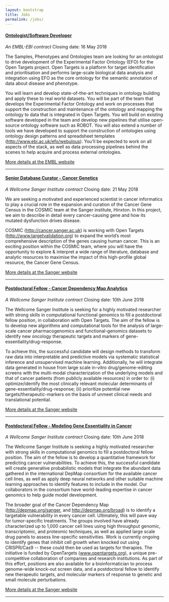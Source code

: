 ```yaml
---
layout: bootstrap
title: Jobs
permalink: /jobs/
---
```

#### [Ontologist/Software Developer](https://ig14.i-grasp.com/fe/tpl_embl01.asp?newms=jj&id=56464&newlang=1)
*An EMBL-EBI contract*
Closing date: 16 May 2018

The Samples, Phenotypes and Ontologies team are looking for an ontologist to drive development of the Experimental Factor Ontology (EFO) for the Open Targets project. Open Targets is a platform for target identification and prioritisation and performs large-scale biological data analysis and integration using EFO as the core ontology for the semantic annotation of data about disease and phenotype.

You will learn and develop state-of-the-art techniques in ontology building and apply these to real world datasets. You will be part of the team that develops the Experimental Factor Ontology and work on processes that support the construction and maintenance of the ontology and mapping the ontology to data that is integrated in Open Targets. You will build on existing software developed in the team and develop new pipelines that utilise open-source ontology software such as ROBOT. You will also extend a number of tools we have developed to support the construction of ontologies using ontology design patterns and spreadsheet templates (http://www.ebi.ac.uk/efo/webulous). You’ll be expected to work on all aspects of the stack, as well as data processing pipelines behind the scenes to help acquire and process external ontologies.

[More details at the EMBL website](https://ig14.i-grasp.com/fe/tpl_embl01.asp?newms=jj&id=56464&newlang=1)


***
#### [Senior Database Curator - Cancer Genetics](https://jobs.sanger.ac.uk/wd/plsql/wd_portal.show_job?p_web_site_id=1764&p_web_page_id=347733)
*A Wellcome Sanger Institute contract*
Closing date: 21 May 2018

We are seeking a motivated and experienced scientist in cancer informatics to play a crucial role in the expansion and curation of the Cancer Gene Census in the COSMIC team at the Sanger institute, Hinxton. In this project, we aim to describe in detail every cancer-causing gene and how its mutated dysfunction drives disease.

COSMIC (http://cancer.sanger.ac.uk) is working with Open Targets (http://www.targetvalidation.org) to expand the world’s most comprehensive description of the genes causing human cancer. This is an exciting position within the COSMIC team, where you will have the opportunity to explore & interpret a wide range of literature, database and analytic resources to maximise the impact of this high-profile global resource, the Cancer Gene Census.

[More details at the Sanger website](https://jobs.sanger.ac.uk/wd/plsql/wd_portal.show_job?p_web_site_id=1764&p_web_page_id=347733)


***
#### [Postdoctoral Fellow - Cancer Dependency Map Analytics](https://jobs.sanger.ac.uk/wd/plsql/wd_portal.show_job?p_web_site_id=1764&p_web_page_id=349705)
*A Wellcome Sanger Institute contract*
Closing date: 10th June 2018

The Wellcome Sanger Institute is seeking for a highly motivated researcher with strong skills in computational functional genomics to fill a postdoctoral fellow position, in collaboration with Open Targets. The aim of the fellow is to develop new algorithms and computational tools for the analysis of large-scale cancer pharmacogenomics and functional-genomics datasets to identify new oncology therapeutic targets and markers of gene-essentiality/drug-response.

To achieve this, the successful candidate will design methods to transform raw data into interpretable and predictive models via systematic statistical inference and unsupervised machine learning. Additionally, he will integrate data generated in house from large scale in-vitro drug/genome-editing screens with the multi-modal characterization of the underlying models and that of cancer patients (from publicly available resources) in order to: (i) optimize/identify the most clinically relevant molecular determinants of gene-essentiality/drug-response; (ii) prioritize potential new targets/therapeutic-markers on the basis of unmeet clinical needs and translational potential.

[More details at the Sanger website](https://jobs.sanger.ac.uk/wd/plsql/wd_portal.show_job?p_web_site_id=1764&p_web_page_id=349705)


***
#### [Postdoctoral Fellow - Modeling Gene Essentiality in Cancer](https://jobs.sanger.ac.uk/wd/plsql/wd_portal.show_job?p_web_site_id=1764&p_web_page_id=350035)
*A Wellcome Sanger Institute contract*
Closing date: 10th June 2018

The Wellcome Sanger Institute is seeking a highly motivated researcher with strong skills in computational genomics to fill a postdoctoral fellow position. The aim of the fellow is to develop a quantitative framework for predicting cancer vulnerabilities. To achieve this, the successful candidate will create generative probabilistic models that integrate the abundant data gathered in the international DepMap consortium for the available cancer cell lines, as well as apply deep neural networks and other suitable machine learning approaches to identify features to include in the model. Our collaborators in the consortium have world-leading expertise in cancer genomics to help guide model development.

The broader goal of the Cancer Dependency Map (http://depmap.org/sanger, and http://depmap.org/broad) is to identify a targetable vulnerability in every cancer cell. Ultimately, this will pave way for tumor-specific treatments. The groups involved have already characterized up to 1,000 cancer cell lines using high throughput genomic, transcriptomic, and proteomic techniques, as well as applied large scale drug panels to assess line-specific sensitivities. Work is currently ongoing to identify genes that inhibit cell growth when knocked out using CRISPR/Cas9 -- these could then be used as targets for therapies. The initiative is funded by OpenTargets (www.opentargets.org), a unique pre-competitive collaboration of companies and research institutions. As part of this effort, positions are also available for a bioinformatician to process genome-wide knock-out screen data, and a postdoctoral fellow to identify new therapeutic targets, and molecular markers of response to genetic and small molecule perturbations.

[More details at the Sanger website](https://jobs.sanger.ac.uk/wd/plsql/wd_portal.show_job?p_web_site_id=1764&p_web_page_id=350035)


***


